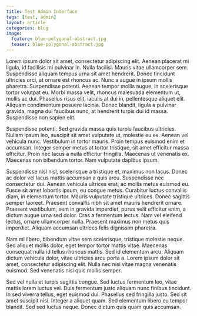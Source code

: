 ```yaml
---
title: Test Admin Interface
tags: [test, admin]
layout: article
categories: blog
image: 
  feature: blue-polygonal-abstract.jpg
  teaser: blue-polygonal-abstract.jpg
---
```


Lorem ipsum dolor sit amet, consectetur adipiscing elit. Aenean placerat mi ligula, id facilisis mi pulvinar in. Nulla facilisi. Mauris vitae ullamcorper sem. Suspendisse aliquam tempus urna sit amet hendrerit. Donec tincidunt ultricies orci, at ornare est rhoncus ac. Nunc a augue in ipsum mollis pharetra. Suspendisse potenti. Aenean tempor mollis augue, in scelerisque tortor volutpat eu. Morbi massa velit, rhoncus malesuada elementum ut, mollis ac dui. Phasellus risus elit, iaculis at dui in, pellentesque aliquet elit. Aliquam condimentum posuere lacinia. Donec blandit, ligula a pulvinar gravida, magna dui faucibus nunc, at hendrerit turpis dui id massa. Suspendisse non sapien elit.

Suspendisse potenti. Sed gravida massa quis turpis faucibus ultricies. Nullam ipsum leo, suscipit sit amet vulputate ut, molestie eu ex. Aenean vel vehicula nunc. Vestibulum in tortor mauris. Proin tempus euismod enim et accumsan. Integer semper metus at tortor tristique, sit amet efficitur massa efficitur. Proin nec lacus a nulla efficitur fringilla. Maecenas ut venenatis ex. Maecenas non bibendum tortor. Nam vulputate dapibus ipsum.

Suspendisse nisl nisl, scelerisque a tristique et, maximus non lacus. Donec ac dolor vel lacus mattis accumsan a quis arcu. Suspendisse nec consectetur dui. Aenean vehicula ultrices erat, ac mollis metus euismod eu. Fusce sit amet lobortis ipsum, eu congue metus. Curabitur luctus convallis diam, in elementum tortor. Mauris vulputate tristique ultrices. Donec sagittis semper laoreet. Praesent convallis nibh sit amet mauris hendrerit ornare. Praesent vestibulum, sem in gravida imperdiet, purus velit efficitur enim, a dictum augue urna sed dolor. Cras a fermentum lectus. Nam vel eleifend lectus, ornare ullamcorper nulla. Praesent maximus non metus quis imperdiet. Aliquam accumsan ultrices felis dignissim pharetra.

Nam mi libero, bibendum vitae sem scelerisque, tristique molestie neque. Sed aliquet mollis dolor, eget tempor tortor mattis vitae. Maecenas consequat nulla id tellus rhoncus mattis. Sed id elementum arcu. Aliquam dictum vehicula dolor, vitae ultricies arcu porta a. Lorem ipsum dolor sit amet, consectetur adipiscing elit. Nulla nec nisi vitae magna venenatis euismod. Sed venenatis nisi quis mollis semper.

Sed vel nulla et turpis sagittis congue. Sed luctus fermentum leo, vitae mattis lorem luctus vel. Duis fermentum justo aliquam nunc finibus tincidunt. In sed viverra tellus, eget euismod dui. Phasellus sed fringilla justo. Sed sit amet suscipit nisi. Integer a aliquet quam. Sed elementum libero eu tempor blandit. Sed sed luctus neque. Donec dictum quis quam quis accumsan.